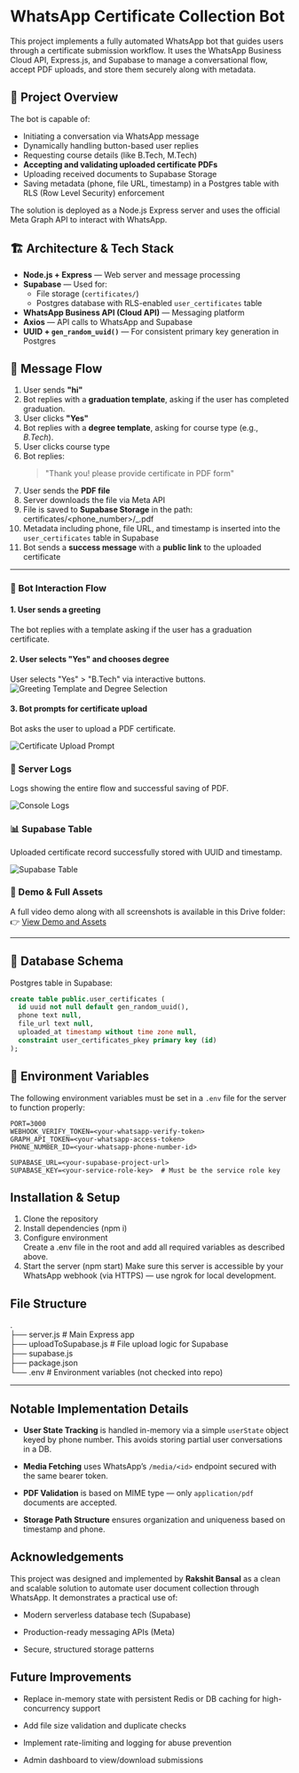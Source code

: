 # WhatsApp Certificate Collection Bot

This project implements a fully automated WhatsApp bot that guides users through a certificate submission workflow. It uses the WhatsApp Business Cloud API, Express.js, and Supabase to manage a conversational flow, accept PDF uploads, and store them securely along with metadata.

## 📌 Project Overview

The bot is capable of:
- Initiating a conversation via WhatsApp message
- Dynamically handling button-based user replies
- Requesting course details (like B.Tech, M.Tech)
- **Accepting and validating uploaded certificate PDFs**
- Uploading received documents to Supabase Storage
- Saving metadata (phone, file URL, timestamp) in a Postgres table with RLS (Row Level Security) enforcement

The solution is deployed as a Node.js Express server and uses the official Meta Graph API to interact with WhatsApp.

## 🏗️ Architecture & Tech Stack

- **Node.js + Express** — Web server and message processing
- **Supabase** — Used for:
  - File storage (`certificates/`)
  - Postgres database with RLS-enabled `user_certificates` table
- **WhatsApp Business API (Cloud API)** — Messaging platform
- **Axios** — API calls to WhatsApp and Supabase
- **UUID + `gen_random_uuid()`** — For consistent primary key generation in Postgres


## 🔁 Message Flow

1. User sends **"hi"**  
2. Bot replies with a **graduation template**, asking if the user has completed graduation.  
3. User clicks **"Yes"**  
4. Bot replies with a **degree template**, asking for course type (e.g., *B.Tech*).  
5. User clicks course type  
6. Bot replies:  
   > "Thank you! please provide certificate in PDF form"  
7. User sends the **PDF file**  
8. Server downloads the file via Meta API  
9. File is saved to **Supabase Storage** in the path:  
 certificates/<phone_number>/<timestamp>_<filename>.pdf  
10. Metadata including phone, file URL, and timestamp is inserted into the `user_certificates` table in Supabase  
11. Bot sends a **success message** with a **public link** to the uploaded certificate




---

### 🧪 Bot Interaction Flow

#### 1. User sends a greeting
The bot replies with a template asking if the user has a graduation certificate.
#### 2. User selects "Yes" and chooses degree
User selects "Yes" > "B.Tech" via interactive buttons.
![Greeting Template and Degree Selection](./screenshots/01_greeting_template.png)


#### 3. Bot prompts for certificate upload
Bot asks the user to upload a PDF certificate.

![Certificate Upload Prompt](./screenshots/03_upload_certificate.png)


### 🧾 Server Logs

Logs showing the entire flow and successful saving of PDF.

![Console Logs](./screenshots/04_logs_console.png)


### 📊 Supabase Table

Uploaded certificate record successfully stored with UUID and timestamp.

![Supabase Table](./screenshots/05_supabase_table.png)


### 🎥 Demo & Full Assets

A full video demo along with all screenshots is available in this Drive folder:  
👉 [View Demo and Assets]([https://drive.google.com/drive/folders/1Wc9SxgNWbBNpbqUx1CTXwPtVCzYXqQNw?usp=sharing])

---




## 📂 Database Schema

Postgres table in Supabase:

```sql
create table public.user_certificates (
  id uuid not null default gen_random_uuid(),
  phone text null,
  file_url text null,
  uploaded_at timestamp without time zone null,
  constraint user_certificates_pkey primary key (id)
);

```



## 🔐 Environment Variables

The following environment variables must be set in a `.env` file for the server to function properly:

```env
PORT=3000
WEBHOOK_VERIFY_TOKEN=<your-whatsapp-verify-token>
GRAPH_API_TOKEN=<your-whatsapp-access-token>
PHONE_NUMBER_ID=<your-whatsapp-phone-number-id>

SUPABASE_URL=<your-supabase-project-url>
SUPABASE_KEY=<your-service-role-key>  # Must be the service role key
```

## Installation & Setup

1. Clone the repository
2. Install dependencies (npm i)
3. Configure environment   
Create a .env file in the root and add all required variables as described above.  
4. Start the server (npm start)
 Make sure this server is accessible by your WhatsApp webhook (via HTTPS) — use ngrok for local development.

## File Structure
.  
├── server.js               # Main Express app  
├── uploadToSupabase.js    # File upload logic for Supabase  
├── supabase.js  
├── package.json  
└── .env                   # Environment variables (not checked into repo)

---

## Notable Implementation Details

- **User State Tracking** is handled in-memory via a simple `userState` object keyed by phone number. This avoids storing partial user conversations in a DB.

- **Media Fetching** uses WhatsApp’s `/media/<id>` endpoint secured with the same bearer token.

- **PDF Validation** is based on MIME type — only `application/pdf` documents are accepted.

- **Storage Path Structure** ensures organization and uniqueness based on timestamp and phone.


## Acknowledgements
This project was designed and implemented by **Rakshit Bansal** as a clean and scalable solution to automate user document collection through WhatsApp. It demonstrates a practical use of:

- Modern serverless database tech (Supabase)

- Production-ready messaging APIs (Meta)

- Secure, structured storage patterns


## Future Improvements

- Replace in-memory state with persistent Redis or DB caching for high-concurrency support

- Add file size validation and duplicate checks

- Implement rate-limiting and logging for abuse prevention

- Admin dashboard to view/download submissions





